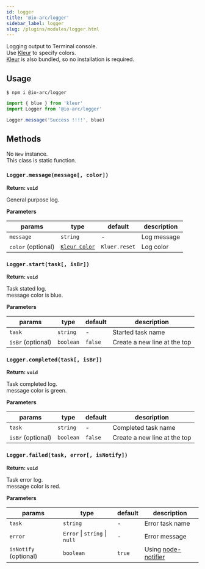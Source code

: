 ```yaml
---
id: logger
title: '@io-arc/logger'
sidebar_label: logger
slug: /plugins/modules/logger.html
---
```


Logging output to Terminal console.  
Use [Kleur][kleur] to specify colors.  
[Kleur][kleur] is also bundled, so no installation is required.

## Usage

```shell
$ npm i @io-arc/logger
```

```typescript title="index.ts"
import { blue } from 'kleur'
import Logger from '@io-arc/logger'

Logger.message('Success !!!!', blue)
```

## Methods

No `New` instance.  
This class is static function.

### `Logger.message(message[, color])`

**Return: `void`**

General purpose log.

**Parameters**

| params             | type                   | default       | description |
| ------------------ | ---------------------- | ------------- | ----------- |
| `message`          | `string`               | \-            | Log message |
| `color` (optional) | [`Kleur Color`][kleur] | `Kluer.reset` | Log color   |

### `Logger.start(task[, isBr])`

**Return: `void`**

Task stated log.  
message color is blue.

**Parameters**

| params            | type      | default | description                  |
| ----------------- | --------- | ------- | ---------------------------- |
| `task`            | `string`  | \-      | Started task name            |
| `isBr` (optional) | `boolean` | `false` | Create a new line at the top |

### `Logger.completed(task[, isBr])`

**Return: `void`**

Task completed log.  
message color is green.

**Parameters**

| params            | type      | default | description                  |
| ----------------- | --------- | ------- | ---------------------------- |
| `task`            | `string`  | \-      | Completed task name          |
| `isBr` (optional) | `boolean` | `false` | Create a new line at the top |

### `Logger.failed(task, error[, isNotify])`

**Return: `void`**

Task error log.  
message color is red.

**Parameters**

| params                | type                          | default | description                                                      |
| --------------------- | ----------------------------- | ------- | ---------------------------------------------------------------- |
| `task`                | `string`                      | \-      | Error task name                                                  |
| `error`               | `Error` \| `string` \| `null` | \-      | Error message                                                    |
| `isNotify` (optional) | `boolean`                     | `true`  | Using [node-notifier](https://github.com/mikaelbr/node-notifier) |

[kleur]: https://github.com/lukeed/kleur
